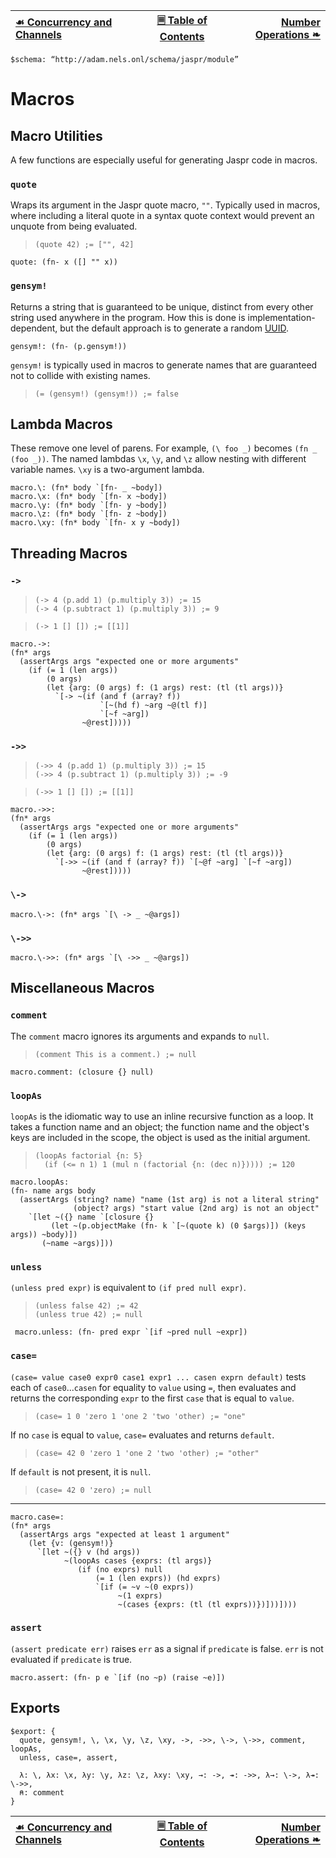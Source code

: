 [☙ Concurrency and Channels][prev] | [🗏 Table of Contents][toc] | [Number Operations ❧][next]
:---|:---:|---:

    $schema: “http://adam.nels.onl/schema/jaspr/module”

# Macros

## Macro Utilities

A few functions are especially useful for generating Jaspr code in macros.

### `quote`

Wraps its argument in the Jaspr quote macro, `""`. Typically used in macros, where including a literal quote in a syntax quote context would prevent an unquote from being evaluated.

>     (quote 42) ;= ["", 42]

    quote: (fn- x ([] "" x))

### `gensym!`

Returns a string that is guaranteed to be unique, distinct from every other string used anywhere in the program. How this is done is implementation-dependent, but the default approach is to generate a random [UUID][uuid].

    gensym!: (fn- (p.gensym!))

`gensym!` is typically used in macros to generate names that are guaranteed not to collide with existing names.

>     (= (gensym!) (gensym!)) ;= false

[uuid]: https://en.wikipedia.org/wiki/Universally_unique_identifier

## Lambda Macros

These remove one level of parens. For example, `(\ foo _)` becomes `(fn _ (foo _))`. The named lambdas `\x`, `\y`, and `\z` allow nesting with different variable names. `\xy` is a two-argument lambda.

    macro.\: (fn* body `[fn- _ ~body])
    macro.\x: (fn* body `[fn- x ~body])
    macro.\y: (fn* body `[fn- y ~body])
    macro.\z: (fn* body `[fn- z ~body])
    macro.\xy: (fn* body `[fn- x y ~body])

## Threading Macros

### `->`

>     (-> 4 (p.add 1) (p.multiply 3)) ;= 15
>     (-> 4 (p.subtract 1) (p.multiply 3)) ;= 9

>     (-> 1 [] []) ;= [[1]]

    macro.->:
    (fn* args
      (assertArgs args "expected one or more arguments"
        (if (= 1 (len args))
            (0 args)
            (let {arg: (0 args) f: (1 args) rest: (tl (tl args))}
              `[-> ~(if (and f (array? f))
                        `[~(hd f) ~arg ~@(tl f)]
                        `[~f ~arg])
                    ~@rest]))))

### `->>`

>     (->> 4 (p.add 1) (p.multiply 3)) ;= 15
>     (->> 4 (p.subtract 1) (p.multiply 3)) ;= -9

>     (->> 1 [] []) ;= [[1]]

    macro.->>:
    (fn* args
      (assertArgs args "expected one or more arguments"
        (if (= 1 (len args))
            (0 args)
            (let {arg: (0 args) f: (1 args) rest: (tl (tl args))}
              `[->> ~(if (and f (array? f)) `[~@f ~arg] `[~f ~arg])
                    ~@rest]))))

### `\->`

    macro.\->: (fn* args `[\ -> _ ~@args])

### `\->>`

    macro.\->>: (fn* args `[\ ->> _ ~@args])

## Miscellaneous Macros

### `comment`

The `comment` macro ignores its arguments and expands to `null`.

>     (comment This is a comment.) ;= null

    macro.comment: (closure {} null)

### `loopAs`

`loopAs` is the idiomatic way to use an inline recursive function as a loop. It takes a function name and an object; the function name and the object's keys are included in the scope, the object is used as the initial argument.

>     (loopAs factorial {n: 5}
>       (if (<= n 1) 1 (mul n (factorial {n: (dec n)})))) ;= 120

    macro.loopAs:
    (fn- name args body
      (assertArgs (string? name) "name (1st arg) is not a literal string"
                  (object? args) "start value (2nd arg) is not an object"
        `[let ~({} name `[closure {}
             (let ~(p.objectMake (fn- k `[~(quote k) (0 $args)]) (keys args)) ~body)])
           (~name ~args)]))

### `unless`

`(unless pred expr)` is equivalent to `(if pred null expr)`.

>     (unless false 42) ;= 42
>     (unless true 42) ;= null

     macro.unless: (fn- pred expr `[if ~pred null ~expr])

### `case=`

`(case= value case0 expr0 case1 expr1 ... casen exprn default)` tests each of `case0`...`casen` for equality to `value` using `=`, then evaluates and returns the corresponding `expr` to the first `case` that is equal to `value`.

>     (case= 1 0 'zero 1 'one 2 'two 'other) ;= "one"

If no `case` is equal to `value`, `case=` evaluates and returns `default`.

>     (case= 42 0 'zero 1 'one 2 'two 'other) ;= "other"

If `default` is not present, it is `null`.

>     (case= 42 0 'zero) ;= null

---

    macro.case=:
    (fn* args
      (assertArgs args "expected at least 1 argument"
        (let {v: (gensym!)}
          `[let ~({} v (hd args))
                ~(loopAs cases {exprs: (tl args)}
                   (if (no exprs) null
                       (= 1 (len exprs)) (hd exprs)
                       `[if (= ~v ~(0 exprs))
                            ~(1 exprs)
                            ~(cases {exprs: (tl (tl exprs))})]))])))

### `assert`

`(assert predicate err)` raises `err` as a signal if `predicate` is false. `err` is not evaluated if `predicate` is true.

    macro.assert: (fn- p e `[if (no ~p) (raise ~e)])

## Exports

    $export: {
      quote, gensym!, \, \x, \y, \z, \xy, ->, ->>, \->, \->>, comment, loopAs,
      unless, case=, assert,

      λ: \, λx: \x, λy: \y, λz: \z, λxy: \xy, →: ->, ↠: ->>, λ→: \->, λ↠: \->>,
      ⍝: comment
    }

[☙ Concurrency and Channels][prev] | [🗏 Table of Contents][toc] | [Number Operations ❧][next]
:---|:---:|---:

[toc]: jaspr.jaspr.md
[prev]: concurrency.jaspr.md
[next]: numbers.jaspr.md

